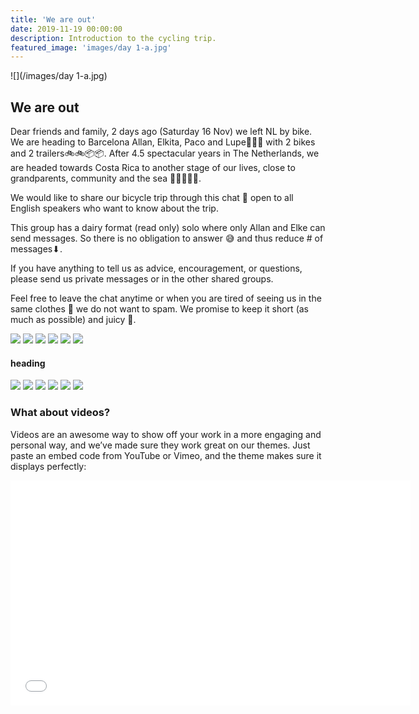 ```yaml
---
title: 'We are out'
date: 2019-11-19 00:00:00
description: Introduction to the cycling trip.
featured_image: 'images/day 1-a.jpg'
---
```


![](/images/day 1-a.jpg)

## We are out

Dear friends and family, 2 days ago (Saturday 16 Nov) we left NL by bike. We are heading to Barcelona Allan, Elkita, Paco and Lupe👫👶🐶 with 2 bikes and 2 trailers🚲🚲📦📦. After 4.5 spectacular years in The Netherlands, we are headed towards Costa Rica to another stage of our lives, close to grandparents, community and the sea 👬👭👬🚶🌊.

We would like to share our bicycle trip through this chat 💬 open to all English speakers who want to know about the trip.

This group has a dairy format (read only) solo where only Allan and Elke can send messages. So there is no obligation to answer 😅 and thus reduce # of messages⬇.

If you have anything to tell us as advice, encouragement, or questions, please send us private messages or in the other shared groups.

Feel free to leave the chat anytime or when you are tired of seeing us in the same clothes 😬 we do not want to spam. We promise to keep it short (as much as possible) and juicy 🍊.


<div class="gallery" data-columns="3">
	<img src="/images/day 1-a.jpg">
	<img src="/images/day 1-b.jpg">
	<img src="/images/day 1-c.jpg">
	<img src="/images/day 1-d.jpeg">
	<img src="/images/day 1-f.jpeg">
	<img src="/images/day 1-g.jpeg">
</div>


#### heading
<div class="gallery" data-columns="1">
	<img src="/images/day 1-a.jpg">
	<img src="/images/day 1-b.jpg">
	<img src="/images/day 1-c.jpg">
	<img src="/images/day 1-d.jpeg">
	<img src="/images/day 1-f.jpeg">
	<img src="/images/day 1-g.jpeg">
</div>

### What about videos?

Videos are an awesome way to show off your work in a more engaging and personal way, and we’ve made sure they work great on our themes. Just paste an embed code from YouTube or Vimeo, and the theme makes sure it displays perfectly:

<iframe src="images/day 1-e.mp4" width="640" height="360" frameborder="0" allowfullscreen></iframe>

